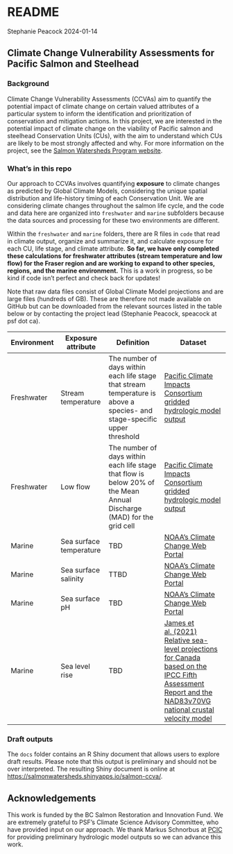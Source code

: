 README
================
Stephanie Peacock
2024-01-14

## Climate Change Vulnerability Assessments for Pacific Salmon and Steelhead

### Background

Climate Change Vulnerability Assessments (CCVAs) aim to quantify the
potential impact of climate change on certain valued attributes of a
particular system to inform the identification and prioritization of
conservation and mitigation actions. In this project, we are interested
in the potential impact of climate change on the viability of Pacific
salmon and steelhead Conservation Units (CUs), with the aim to
understand which CUs are likely to be most strongly affected and why.
For more information on the project, see the [Salmon Watersheds Program
website](https://salmonwatersheds.ca/project/ps13/).

### What’s in this repo

Our approach to CCVAs involves quantifying **exposure** to climate
changes as predicted by Global Climate Models, considering the unique
spatial distribution and life-history timing of each Conservation Unit.
We are considering climate changes throughout the salmon life cycle, and
the code and data here are organized into `freshwater` and `marine`
subfolders because the data sources and processing for these two
environments are different.

Within the `freshwater` and `marine` folders, there are R files in
`code` that read in climate output, organize and summarize it, and
calculate exposure for each CU, life stage, and climate attribute. **So
far, we have only completed these calculations for freshwater attributes
(stream temperature and low flow) for the Fraser region and are working
to expand to other species, regions, and the marine environment.** This
is a work in progress, so be kind if code isn’t perfect and check back
for updates!

Note that raw data files consist of Global Climate Model projections and
are large files (hundreds of GB). These are therefore not made available
on GitHub but can be downloaded from the relevant sources listed in the
table below or by contacting the project lead (Stephanie Peacock,
speacock at psf dot ca).

| Environment | Exposure attribute      | Definition                                                                                                               | Dataset                                                                                                                                                                                                                                                           |
|-------------|-------------------------|--------------------------------------------------------------------------------------------------------------------------|-------------------------------------------------------------------------------------------------------------------------------------------------------------------------------------------------------------------------------------------------------------------|
| Freshwater  | Stream temperature      | The number of days within each life stage that stream temperature is above a species- and stage-specific upper threshold | [Pacific Climate Impacts Consortium gridded hydrologic model output](https://www.pacificclimate.org/data/gridded-hydrologic-model-output)                                                                                                                         |
| Freshwater  | Low flow                | The number of days within each life stage that flow is below 20% of the Mean Annual Discharge (MAD) for the grid cell    | [Pacific Climate Impacts Consortium gridded hydrologic model output](https://www.pacificclimate.org/data/gridded-hydrologic-model-output)                                                                                                                         |
| Marine      | Sea surface temperature | TBD                                                                                                                      | [NOAA’s Climate Change Web Portal](https://psl.noaa.gov/ipcc/ocn/ccwp.html)                                                                                                                                                                                       |
| Marine      | Sea surface salinity    | TTBD                                                                                                                     | [NOAA’s Climate Change Web Portal](https://psl.noaa.gov/ipcc/ocn/ccwp.html)                                                                                                                                                                                       |
| Marine      | Sea surface pH          | TBD                                                                                                                      | [NOAA’s Climate Change Web Portal](https://psl.noaa.gov/ipcc/ocn/ccwp.html)                                                                                                                                                                                       |
| Marine      | Sea level rise          | TBD                                                                                                                      | [James et al. (2021) Relative sea-level projections for Canada based on the IPCC Fifth Assessment Report and the NAD83v70VG national crustal velocity model](https://geoscan.nrcan.gc.ca/starweb/geoscan/servlet.starweb?path=geoscan/fulle.web&search1=R=327878) |

<!-- | Freshwater | Beneficial high flows | The change in return interval (in years) for an instantaneous high flow equal to a historical 10-year flood event. | [Pacific Climate Impacts Consortium gridded hydrologic model output](https://www.pacificclimate.org/data/gridded-hydrologic-model-output) | -->
<!-- | Freshwater | Damaging high flows | The change in the exceedance probability for an instantaneous high flow equal to a historical 100-year flood event. | [Pacific Climate Impacts Consortium gridded hydrologic model output](https://www.pacificclimate.org/data/gridded-hydrologic-model-output) | -->

### Draft outputs

The `docs` folder contains an R Shiny document that allows users to
explore draft results. Please note that this output is preliminary and
should not be over interpreted. The resulting Shiny document is online
at <https://salmonwatersheds.shinyapps.io/salmon-ccva/>.

## Acknowledgements

This work is funded by the BC Salmon Restoration and Innovation Fund. We
are extremely grateful to PSF’s Climate Science Advisory Committee, who
have provided input on our approach. We thank Markus Schnorbus at
[PCIC](www.pacificclimate.org) for providing preliminary hydrologic
model outputs so we can advance this work.

